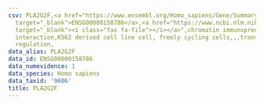```yaml
---
csv: PLA2G2F,<a href="https://www.ensembl.org/Homo_sapiens/Gene/Summary?db=core;g=ENSG00000158786"
  target="_blank">ENSG00000158786</a>,<a href="https://www.ncbi.nlm.nih.gov/pubmed/23959860"
  target="_blank"><i class="fas fa-file"></i></a>",chromatin immunoprecipitation assay,direct
  interaction,K562 derived cell line cell, freely cycling cells,,,transcriptional
  regulation,
data_alias: PLA2G2F
data_id: ENSG00000158786
data_numevidence: 1
data_species: Homo sapiens
data_taxid: '9606'
title: PLA2G2F
---
```

